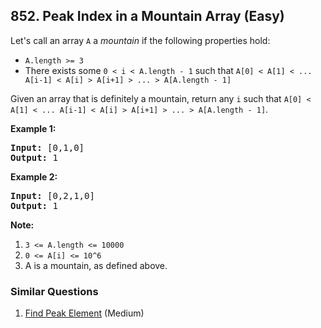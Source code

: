 <!--|This file generated by command(leetcode description); DO NOT EDIT.    |-->
<!--+----------------------------------------------------------------------+-->
<!--|@author    Openset <openset.wang@gmail.com>                           |-->
<!--|@link      https://github.com/openset                                 |-->
<!--|@home      https://github.com/openset/leetcode                        |-->
<!--+----------------------------------------------------------------------+-->

## 852. Peak Index in a Mountain Array (Easy)

<p>Let&#39;s call an array <code>A</code> a <em>mountain</em>&nbsp;if the following properties hold:</p>

<ul>
	<li><code>A.length &gt;= 3</code></li>
	<li>There exists some <code>0 &lt; i&nbsp;&lt; A.length - 1</code> such that <code>A[0] &lt; A[1] &lt; ... A[i-1] &lt; A[i] &gt; A[i+1] &gt; ... &gt; A[A.length - 1]</code></li>
</ul>

<p>Given an array that is definitely a mountain, return any&nbsp;<code>i</code>&nbsp;such that&nbsp;<code>A[0] &lt; A[1] &lt; ... A[i-1] &lt; A[i] &gt; A[i+1] &gt; ... &gt; A[A.length - 1]</code>.</p>

<p><strong>Example 1:</strong></p>

<pre>
<strong>Input: </strong><span id="example-input-1-1">[0,1,0]</span>
<strong>Output: </strong><span id="example-output-1">1</span>
</pre>

<div>
<p><strong>Example 2:</strong></p>

<pre>
<strong>Input: </strong><span id="example-input-2-1">[0,2,1,0]</span>
<strong>Output: </strong><span id="example-output-2">1</span></pre>
</div>

<p><strong>Note:</strong></p>

<ol>
	<li><code>3 &lt;= A.length &lt;= 10000</code></li>
	<li><code><font face="monospace">0 &lt;= A[i] &lt;= 10^6</font></code></li>
	<li>A&nbsp;is a mountain, as defined above.</li>
</ol>


### Similar Questions
  1. [Find Peak Element](https://github.com/openset/leetcode/tree/master/problems/find-peak-element) (Medium)
